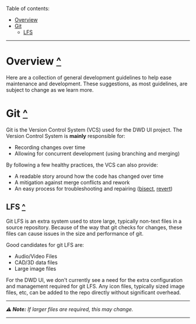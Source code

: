 Table of contents:
- [Overview](#overview-)
- [Git](#git-)
  - [LFS](#lfs-)

---

# Overview [^](#)

Here are a collection of general development guidelines to help ease maintenance and development. These
suggestions, as most guidelines, are subject to change as we learn more.

# Git [^](#)

Git is the Version Control System (VCS) used for the DWD UI project. The Version Control System is **mainly** 
responsible for:

- Recording changes over time
- Allowing for concurrent development (using branching and merging)

By following a few healthy practices, the VCS can also provide:

- A readable story around how the code has changed over time
- A mitigation against merge conflicts and rework
- An easy process for troubleshooting and repairing ([bisect](https://git-scm.com/docs/git-bisect),
  [revert](https://git-scm.com/docs/git-revert))


## LFS [^](#)

Git LFS is an extra system used to store large, typically non-text files in a source repository. Because of the
way that git checks for changes, these files can cause issues in the size and performance of git.

Good candidates for git LFS are:
- Audio/Video Files
- CAD/3D data files
- Large image files

For the DWD UI, we don't currently see a need for the extra configuration and management required for git LFS.
Any icon files, typically sized image files, etc, can be added to the repo directly without significant
overhead.

---
***⚠ Note:** If larger files are required, this may change.*

---
